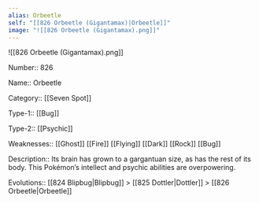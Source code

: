 ```yaml
---
alias: Orbeetle
self: "[[826 Orbeetle (Gigantamax)|Orbeetle]]"
image: "![[826 Orbeetle (Gigantamax).png]]"
---
```


![[826 Orbeetle (Gigantamax).png]]


Number:: 826

Name:: Orbeetle

Category:: [[Seven Spot]]

Type-1:: [[Bug]]

Type-2:: [[Psychic]]

Weaknesses:: [[Ghost]] [[Fire]] [[Flying]] [[Dark]] [[Rock]] [[Bug]]

Description:: Its brain has grown to a gargantuan size, as has the rest of its body. This Pokémon’s intellect and psychic abilities are overpowering.

Evolutions:: [[824 Blipbug|Blipbug]] > [[825 Dottler|Dottler]] > [[826 Orbeetle|Orbeetle]]
